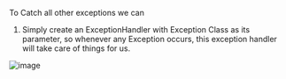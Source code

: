 To Catch all other exceptions we can 
1. Simply create an ExceptionHandler with Exception Class as its parameter, so whenever any Exception occurs, this exception handler will take
   care of things for us.

![image](https://github.com/user-attachments/assets/e66b5754-c5d5-46ea-8f32-7a4e6bba12b9)
